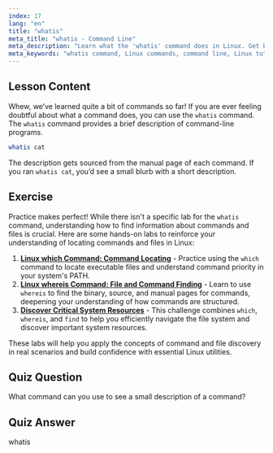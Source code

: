 ```yaml
---
index: 17
lang: "en"
title: "whatis"
meta_title: "whatis - Command Line"
meta_description: "Learn what the 'whatis' command does in Linux. Get brief descriptions of commands quickly. Essential for beginners to understand Linux commands."
meta_keywords: "whatis command, Linux commands, command line, Linux tutorial, Linux for beginners, command description, Linux guide"
---
```


## Lesson Content

Whew, we’ve learned quite a bit of commands so far! If you are ever feeling doubtful about what a command does, you can use the `whatis` command. The `whatis` command provides a brief description of command-line programs.

```bash
whatis cat
```

The description gets sourced from the manual page of each command. If you ran `whatis cat`, you’d see a small blurb with a short description.

## Exercise

Practice makes perfect! While there isn't a specific lab for the `whatis` command, understanding how to find information about commands and files is crucial. Here are some hands-on labs to reinforce your understanding of locating commands and files in Linux:

1. **[Linux which Command: Command Locating](https://labex.io/labs/linux-linux-which-command-command-locating-215210)** - Practice using the `which` command to locate executable files and understand command priority in your system's PATH.
2. **[Linux whereis Command: File and Command Finding](https://labex.io/labs/linux-linux-whereis-command-file-and-command-finding-215211)** - Learn to use `whereis` to find the binary, source, and manual pages for commands, deepening your understanding of how commands are structured.
3. **[Discover Critical System Resources](https://labex.io/labs/linux-discover-critical-system-resources-388032)** - This challenge combines `which`, `whereis`, and `find` to help you efficiently navigate the file system and discover important system resources.

These labs will help you apply the concepts of command and file discovery in real scenarios and build confidence with essential Linux utilities.

## Quiz Question

What command can you use to see a small description of a command?

## Quiz Answer

whatis
